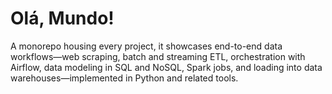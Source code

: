 # Olá, Mundo!
A monorepo housing every project, it showcases end-to-end data workflows—web scraping, batch and streaming ETL, orchestration with Airflow, data modeling in SQL and NoSQL, Spark jobs, and loading into data warehouses—implemented in Python and related tools.
